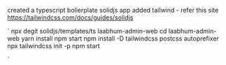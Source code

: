 
created a typescript bolierplate solidjs app
added tailwind - refer this site https://tailwindcss.com/docs/guides/solidjs

`
npx degit solidjs/templates/ts laabhum-admin-web
cd laabhum-admin-web
  yarn install
  npm start
  npm install -D tailwindcss postcss autoprefixer
  npx tailwindcss init -p
  npm start

`

